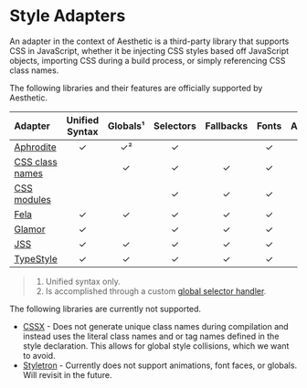 # Style Adapters

An adapter in the context of Aesthetic is a third-party library that supports CSS in JavaScript,
whether it be injecting CSS styles based off JavaScript objects, importing CSS during a build
process, or simply referencing CSS class names.

The following libraries and their features are officially supported by Aesthetic.

| Adapter | Unified Syntax | Globals¹ | Selectors | Fallbacks | Fonts | Animations | Media Queries | Supports | Specificity |
| :--- | :---: | :---: | :---: | :---: | :---: | :---: | :---: | :---: | :---: |
| [Aphrodite](./aphrodite.md) | ✓ | ✓² | ✓ | | ✓ | ✓ | ✓ | | ✓ |
| [CSS class names](../style.md#external-classes) | | ✓ | ✓ | ✓ | ✓ | ✓ | ✓ | ✓ | ✓ |
| [CSS modules](./css-modules.md) | | | ✓ | ✓ | ✓ | ✓ | ✓ | ✓ | ✓ |
| [Fela](./fela.md) | ✓ | ✓ | ✓ | ✓ | ✓ | ✓ | ✓ | ✓ | ✓ |
| [Glamor](./glamor.md) | ✓ | | ✓ | ✓ | ✓ | ✓ | ✓ | ✓ | ✓ |
| [JSS](./jss.md) | ✓ | ✓ | ✓ | ✓ | ✓ | ✓ | ✓ | ✓ | |
| [TypeStyle](./typestyle.md) | ✓ | ✓ | ✓ | ✓ | ✓ | ✓ | ✓ | ✓ | ✓ |

> 1. Unified syntax only.
> 2. Is accomplished through a custom [global selector handler](https://github.com/Khan/aphrodite#creating-extensions).

The following libraries are currently not supported.

* [CSSX](https://github.com/krasimir/cssx) -
  Does not generate unique class names during compilation and instead
  uses the literal class names and or tag names defined in the style declaration.
  This allows for global style collisions, which we want to avoid.
* [Styletron](https://github.com/rtsao/styletron) -
  Currently does not support animations, font faces, or globals. Will revisit in the future.
